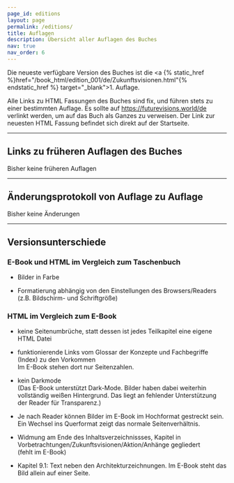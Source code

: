 ```yaml
---
page_id: editions
layout: page
permalink: /editions/
title: Auflagen
description: Übersicht aller Auflagen des Buches
nav: true
nav_order: 6
---
```


Die neueste verfügbare Version des Buches ist die <a {% static_href %}href="/book_html/edition_001/de/Zukunftsvisionen.html"{% endstatic_href %} target="\_blank">1. Auflage</a>.

Alle Links zu HTML Fassungen des Buches sind fix, und führen stets zu einer bestimmten Auflage. Es sollte auf <https://futurevisions.world/de> verlinkt werden, um auf das Buch als Ganzes zu verweisen. Der Link zur neuesten HTML Fassung befindet sich direkt auf der Startseite.

---

## Links zu früheren Auflagen des Buches

Bisher keine früheren Auflagen

---

## Änderungsprotokoll von Auflage zu Auflage

Bisher keine Änderungen

---

## Versionsunterschiede

### E-Book und HTML im Vergleich zum Taschenbuch

- Bilder in Farbe

- Formatierung abhängig von den Einstellungen des Browsers/Readers (z.B. Bildschirm- und Schriftgröße)

### HTML im Vergleich zum E-Book

- keine Seitenumbrüche, statt dessen ist jedes Teilkapitel eine eigene HTML Datei

- funktionierende Links vom Glossar der Konzepte und Fachbegriffe (Index) zu den Vorkommen  
  Im E-Book stehen dort nur Seitenzahlen.

- kein Darkmode  
  (Das E-Book unterstützt Dark-Mode. Bilder haben dabei weiterhin vollständig weißen Hintergrund. Das liegt an fehlender Unterstützung der Reader für Transparenz.)

- Je nach Reader können Bilder im E-Book im Hochformat gestreckt sein. Ein Wechsel ins Querformat zeigt das normale Seitenverhältnis.

- Widmung am Ende des Inhaltsverzeichnissses, Kapitel in Vorbetrachtungen/Zukunftsvisionen/Aktion/Anhänge gegliedert  
  (fehlt im E-Book)

- Kapitel 9.1: Text neben den Architekturzeichnungen. Im E-Book steht das Bild allein auf einer Seite.
